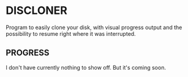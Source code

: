 # DISCLONER
Program to easily clone your disk, with visual progress output and the possibility to resume right where it was interrupted.

## PROGRESS
I don't have currently nothing to show off. But it's coming soon.

